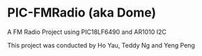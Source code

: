 # PIC-FMRadio (aka Dome)

A FM Radio Project using PIC18LF6490 and AR1010 I2C

This project was conducted by Ho Yau, Teddy Ng and Yeng Peng
